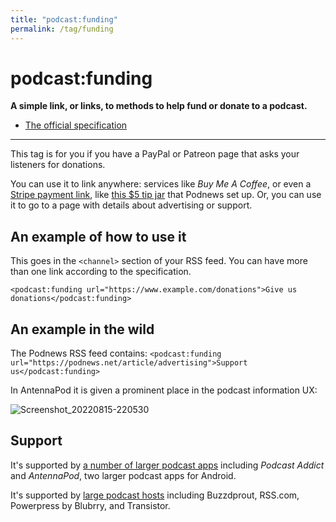 ```yaml
---
title: "podcast:funding"
permalink: /tag/funding
---
```


# <i class="pi pi-tag-funding"></i>podcast:funding
**A simple link, or links, to methods to help fund or donate to a podcast.**

* [The official specification](https://github.com/Podcastindex-org/podcast-namespace/blob/main/docs/1.0.md#funding)

- - -

This tag is for you if you have a PayPal or Patreon page that asks your listeners for donations.

You can use it to link anywhere: services like _Buy Me A Coffee_, or even a [Stripe payment link](https://stripe.com/en-au/payments/payment-links), like [this $5 tip jar](https://buy.stripe.com/6oEbLU2OC6cG22c144) that Podnews set up. Or, you can use it to go to a page with details about advertising or support.

## An example of how to use it

This goes in the `<channel>` section of your RSS feed. You can have more than one link according to the specification.

```
<podcast:funding url="https://www.example.com/donations">Give us donations</podcast:funding>
```

## An example in the wild

The Podnews RSS feed contains: `<podcast:funding url="https://podnews.net/article/advertising">Support us</podcast:funding>`

<i class="pi pi-antennapod"></i> In AntennaPod it is given a prominent place in the podcast information UX:

![Screenshot_20220815-220530](https://user-images.githubusercontent.com/231941/184632448-2b715e7f-bc27-4ad0-be3e-358bd804c1ad.png)

## Support

It's supported by [a number of larger podcast apps](https://podcastindex.org/apps?appTypes=app&elements=Funding) including _Podcast Addict_ and _AntennaPod_, two larger podcast apps for Android.

It's supported by [large podcast hosts](https://podcastindex.org/apps?appTypes=hosting&elements=Funding) including Buzzdprout, RSS.com, Powerpress by Blubrry, and Transistor.

